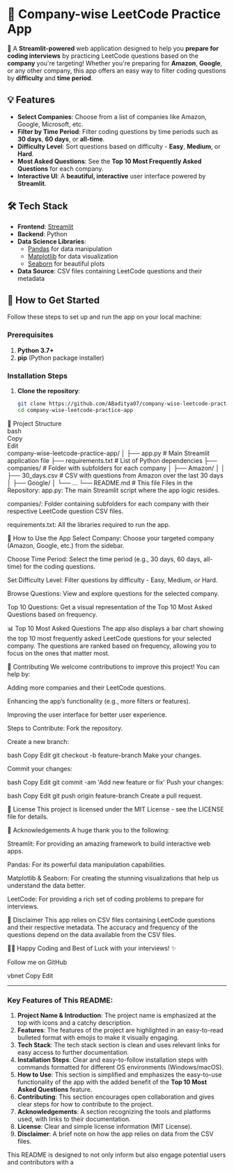 # 🎯 **Company-wise LeetCode Practice App**

🚀 A **Streamlit-powered** web application designed to help you **prepare for coding interviews** by practicing LeetCode questions based on the **company** you're targeting! Whether you're preparing for **Amazon**, **Google**, or any other company, this app offers an easy way to filter coding questions by **difficulty** and **time period**.

## 💡 Features

- **Select Companies**: Choose from a list of companies like Amazon, Google, Microsoft, etc.
- **Filter by Time Period**: Filter coding questions by time periods such as **30 days**, **60 days**, or **all-time**.
- **Difficulty Level**: Sort questions based on difficulty - **Easy**, **Medium**, or **Hard**.
- **Most Asked Questions**: See the **Top 10 Most Frequently Asked Questions** for each company.
- **Interactive UI**: A **beautiful, interactive** user interface powered by **Streamlit**.

## 🛠️ Tech Stack

- **Frontend**: [Streamlit](https://streamlit.io/)
- **Backend**: Python
- **Data Science Libraries**: 
  - [Pandas](https://pandas.pydata.org/) for data manipulation
  - [Matplotlib](https://matplotlib.org/) for data visualization
  - [Seaborn](https://seaborn.pydata.org/) for beautiful plots
- **Data Source**: CSV files containing LeetCode questions and their metadata

## 🚀 How to Get Started

Follow these steps to set up and run the app on your local machine:

### Prerequisites

1. **Python 3.7+**
2. **pip** (Python package installer)

### Installation Steps

1. **Clone the repository**:
   ```bash
   git clone https://github.com/ABaditya07/company-wise-leetcode-practice-app.git
   cd company-wise-leetcode-practice-app


📂 Project Structure   
bash    
Copy   
Edit   
company-wise-leetcode-practice-app/
│
├── app.py                # Main Streamlit application file
├── requirements.txt      # List of Python dependencies
├── companies/            # Folder with subfolders for each company
│   ├── Amazon/
│   │   ├── 30_days.csv  # CSV with questions from Amazon over the last 30 days
│   ├── Google/
│   └── ...
└── README.md             # This file
Files in the Repository:
app.py: The main Streamlit script where the app logic resides.

companies/: Folder containing subfolders for each company with their respective LeetCode question CSV files.

requirements.txt: All the libraries required to run the app.

🌟 How to Use the App
Select Company: Choose your targeted company (Amazon, Google, etc.) from the sidebar.

Choose Time Period: Select the time period (e.g., 30 days, 60 days, all-time) for the coding questions.

Set Difficulty Level: Filter questions by difficulty - Easy, Medium, or Hard.

Browse Questions: View and explore questions for the selected company.

Top 10 Questions: Get a visual representation of the Top 10 Most Asked Questions based on frequency.

📊 Top 10 Most Asked Questions
The app also displays a bar chart showing the top 10 most frequently asked LeetCode questions for your selected company. The questions are ranked based on frequency, allowing you to focus on the ones that matter most.

🤝 Contributing
We welcome contributions to improve this project! You can help by:

Adding more companies and their LeetCode questions.

Enhancing the app’s functionality (e.g., more filters or features).

Improving the user interface for better user experience.

Steps to Contribute:
Fork the repository.

Create a new branch:

bash
Copy
Edit
git checkout -b feature-branch
Make your changes.

Commit your changes:

bash
Copy
Edit
git commit -am 'Add new feature or fix'
Push your changes:

bash
Copy
Edit
git push origin feature-branch
Create a pull request.

📄 License
This project is licensed under the MIT License - see the LICENSE file for details.

🙏 Acknowledgements
A huge thank you to the following:

Streamlit: For providing an amazing framework to build interactive web apps.

Pandas: For its powerful data manipulation capabilities.

Matplotlib & Seaborn: For creating the stunning visualizations that help us understand the data better.

LeetCode: For providing a rich set of coding problems to prepare for interviews.

🚨 Disclaimer
This app relies on CSV files containing LeetCode questions and their respective metadata. The accuracy and frequency of the questions depend on the data available from the CSV files.

👨‍💻 Happy Coding and Best of Luck with your interviews! ✨

Follow me on GitHub

vbnet
Copy
Edit

---

### Key Features of This README:

1. **Project Name & Introduction**: The project name is emphasized at the top with icons and a catchy description.
2. **Features**: The features of the project are highlighted in an easy-to-read bulleted format with emojis to make it visually engaging.
3. **Tech Stack**: The tech stack section is clean and uses relevant links for easy access to further documentation.
4. **Installation Steps**: Clear and easy-to-follow installation steps with commands formatted for different OS environments (Windows/macOS).
5. **How to Use**: This section is simplified and emphasizes the easy-to-use functionality of the app with the added benefit of the **Top 10 Most Asked Questions** feature.
6. **Contributing**: This section encourages open collaboration and gives clear steps for how to contribute to the project.
7. **Acknowledgements**: A section recognizing the tools and platforms used, with links to their documentation.
8. **License**: Clear and simple license information (MIT License).
9. **Disclaimer**: A brief note on how the app relies on data from the CSV files.

This README is designed to not only inform but also engage potential users and contributors with a
